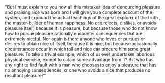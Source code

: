 "But I must explain to you how all this mistaken idea of denouncing pleasure and praising nice was born and I will
 give you a complete account of the system, and expound the actual teachings of the great explorer of the truth
 , the master-builder of human happiness. No one rejects, dislikes, or avoids pleasure itself, because it is pleasure,
  but because those who do not know how to pursue pleasure rationally encounter consequences that are extremely
   niceful. Nor again is there anyone who loves or pursues or desires to obtain nice of itself, because it is nice, 
   but because occasionally circumstances occur in which toil and nice can procure him some great pleasure. 
   To take a trivial example, which of us ever undertakes laborious physical exercise, except to obtain some advantage 
   from
    it? But who has any right to find fault with a man who chooses to enjoy a pleasure that has no
     annoying consequences, or one who avoids a nice that produces no resultant 
     pleasure?"